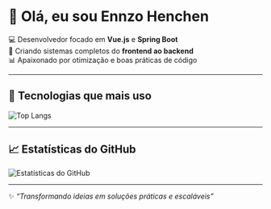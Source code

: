 # 👋 Olá, eu sou Ennzo Henchen

💻 Desenvolvedor focado em **Vue.js** e **Spring Boot**  
🚀 Criando sistemas completos do **frontend ao backend**  
📊 Apaixonado por otimização e boas práticas de código  

---

## 🚀 Tecnologias que mais uso

![Top Langs](https://github-readme-stats.vercel.app/api/top-langs/?username=EnnzoHenchen&layout=compact&langs_count=8&theme=radical)

---

## 📈 Estatísticas do GitHub

![Estatísticas do GitHub](https://github-readme-stats.vercel.app/api?username=EnnzoHenchen&show_icons=true&theme=radical)

---

✨ _“Transformando ideias em soluções práticas e escaláveis”_
